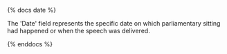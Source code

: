 {% docs date %}

The 'Date' field represents the specific date on which parliamentary sitting had happened or when the speech was delivered.

{% enddocs %}
